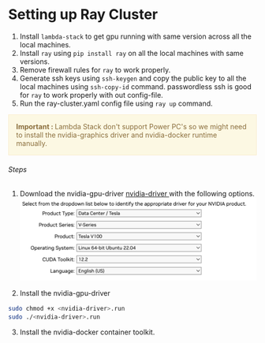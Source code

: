 # Setting up Ray Cluster

1. Install `lambda-stack` to get gpu running with same version across all the local machines.
2. Install `ray` using `pip install ray` on all the local machines with same versions.
3. Remove firewall rules for `ray` to work properly.
4. Generate ssh keys using `ssh-keygen` and copy the public key to all the local machines using `ssh-copy-id` command. passwordless ssh is good for `ray` to work properly with out config-file.
5. Run the ray-cluster.yaml config file using `ray up` command.

<div style="background-color: #fcf8e3; color: #8a6d3b; padding: 15px; border: 1px solid #faebcc;">
  <strong>Important : </strong> Lambda Stack don't support Power PC's so we might need to install the nvidia-graphics driver and nvidia-docker runtime manually.
</div>

###### Steps
1. Download the nvidia-gpu-driver
<a href="https://www.nvidia.com/download/index.aspx?lang=en-us"> nvidia-driver </a> with the following options.
    ![Nvidia-driver-config](../assets/nvidia-driver-config.png)

2. Install the nvidia-gpu-driver

```bash
sudo chmod +x <nvidia-driver>.run
sudo ./<nvidia-driver>.run
```
3. Install the nvidia-docker container toolkit.
